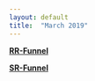 ```yaml
---
layout: default
title:  "March 2019"
---
```


**[RR-Funnel](/prm-funnel/month/2019-03/rr-funnel/rr-funnel.html)**

**[SR-Funnel](/prm-funnel/month/2019-03/sr-funnel/sr-funnel.html)**
